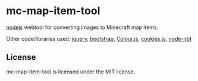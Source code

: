 mc-map-item-tool
================

[nodejs](http://nodejs.org) webtool for converting images to Minecraft map items.

Other code/libraries used: [jquery](http://jquery.com/), [bootstrap](http://twitter.github.com/bootstrap/), [Colour.js](http://stevehanov.ca/blog/index.php?id=116), [cookies.js](https://github.com/ScottHamper/Cookies), [node-nbt](https://github.com/djfun/node-nbt)

License
-------
mc-map-item-tool is licensed under the MIT license.